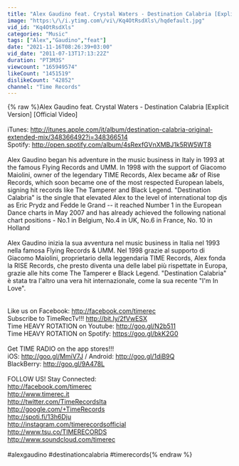 ```yaml
---
title: "Alex Gaudino feat. Crystal Waters - Destination Calabria [Explicit Version] [Official Video]"
image: "https:\/\/i.ytimg.com\/vi\/Kq4OtRsdXls\/hqdefault.jpg"
vid_id: "Kq4OtRsdXls"
categories: "Music"
tags: ["Alex","Gaudino","feat"]
date: "2021-11-16T08:26:39+03:00"
vid_date: "2011-07-13T17:13:22Z"
duration: "PT3M3S"
viewcount: "165949574"
likeCount: "1451519"
dislikeCount: "42852"
channel: "Time Records"
---
```

{% raw %}Alex Gaudino feat. Crystal Waters - Destination Calabria [Explicit Version] [Official Video]<br /><br />iTunes: <a rel="nofollow" target="blank" href="http://itunes.apple.com/it/album/destination-calabria-original-extended-mix/348366492?i=348366514">http://itunes.apple.com/it/album/destination-calabria-original-extended-mix/348366492?i=348366514</a><br />Spotify: <a rel="nofollow" target="blank" href="http://open.spotify.com/album/4sRexfGVnXMBJ1k5RW5WT8">http://open.spotify.com/album/4sRexfGVnXMBJ1k5RW5WT8</a><br /><br />Alex Gaudino began his adventure in the music business in Italy in 1993 at the famous Flying Records and UMM. In 1998 with the support of Giacomo Maiolini, owner of the legendary TIME Records, Alex became a&amp;r of Rise Records, which soon became one of the most respected European labels, signing hit records like The Tamperer and Black Legend. &quot;Destination Calabria&quot; is the single that elevated Alex to the level of international top djs as Eric Prydz and Fedde le Grand -- it reached Number 1 in the European Dance charts in May 2007 and has already achieved the following national chart positions - No.1 in Belgium, No.4 in UK, No.6 in France, No. 10 in Holland<br /><br />Alex Gaudino inizia la sua avventura nel music business in Italia nel 1993 nella famosa Flying Records &amp; UMM. Nel 1998 grazie al supporto di Giacomo Maiolini, proprietario della leggendaria TIME Records, Alex fonda la RISE Records, che presto diventa una delle label più rispettate in Europa, grazie alle hits come The Tamperer e Black Legend.  &quot;Destination Calabria&quot; è stata tra l'altro una vera hit internazionale, come la sua recente &quot;I'm In Love&quot;.<br /><br /><br />Like us on Facebook: <a rel="nofollow" target="blank" href="http://facebook.com/timerec">http://facebook.com/timerec</a><br />Subscribe to TimeRecTv!!! <a rel="nofollow" target="blank" href="http://bit.ly/2fVwESX">http://bit.ly/2fVwESX</a><br />Time HEAVY ROTATION on Youtube: <a rel="nofollow" target="blank" href="http://goo.gl/N2b511">http://goo.gl/N2b511</a><br />Time HEAVY ROTATION on Spotify: <a rel="nofollow" target="blank" href="https://goo.gl/bkK2G0">https://goo.gl/bkK2G0</a><br /><br />Get TIME RADIO on the app stores!!!<br />iOS: <a rel="nofollow" target="blank" href="http://goo.gl/MmiV7J">http://goo.gl/MmiV7J</a> / Android: <a rel="nofollow" target="blank" href="http://goo.gl/1diB9Q">http://goo.gl/1diB9Q</a><br />BlackBerry: <a rel="nofollow" target="blank" href="http://goo.gl/9A478L">http://goo.gl/9A478L</a><br /><br />FOLLOW US! Stay Connected:<br /><a rel="nofollow" target="blank" href="http://facebook.com/timerec">http://facebook.com/timerec</a><br /><a rel="nofollow" target="blank" href="http://www.timerec.it">http://www.timerec.it</a><br /><a rel="nofollow" target="blank" href="http://twitter.com/TimeRecordsIta">http://twitter.com/TimeRecordsIta</a><br /><a rel="nofollow" target="blank" href="http://google.com/+TimeRecords">http://google.com/+TimeRecords</a><br /><a rel="nofollow" target="blank" href="http://spoti.fi/13h6Dju">http://spoti.fi/13h6Dju</a><br /><a rel="nofollow" target="blank" href="http://instagram.com/timerecordsofficial">http://instagram.com/timerecordsofficial</a><br /><a rel="nofollow" target="blank" href="http://www.tsu.co/TIMERECORDS">http://www.tsu.co/TIMERECORDS</a><br /><a rel="nofollow" target="blank" href="http://www.soundcloud.com/timerec">http://www.soundcloud.com/timerec</a><br /><br />#alexgaudino #destinationcalabria #timerecords{% endraw %}
